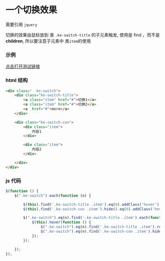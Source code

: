 # 一个切换效果


需要引用 `jquery`

切换的效果由鼠标放到 类 `.ke-switch-title` 的子元素触发, 使用是 find ，而不是
**children**, 所以要注意子元素中 类`item`的使用



### 示例

[点击打开测试链接](https://demo.jsjiaocheng.com/001-base-switch/)

### html 结构

```html
<div class="  ke-switch">
	<div class="ke-switch-title">
		<a class="item" href="#">切换1</a>
		<a class="item" href="#">切换2</a>
		<a  href="#">more</a>
	</div>

	<div class="ke-switch-con">
		<div class="item">
			内容1
		</div>

		<div class="item">
			内容2
		</div>

	</div>
</div>
```




### js 代码
```js
$(function () {
	$(".ke-switch").each(function (n) {

		$(this).find('.ke-switch-title .item').eq(0).addClass('hover');
		$(this).find('.ke-switch-con .item').hide().eq(0).addClass('hover').show();

		$(".ke-switch").eq(n).find('.ke-switch-title .item').each(function (m) {
			$(this).hover(function () {
				$(".ke-switch").eq(n).find('.ke-switch-title .item').removeClass('hover').eq(m).addClass('hover');
				$(".ke-switch").eq(n).find('.ke-switch-con .item').hide().eq(m).show();
			});
		});

	});
});

```
